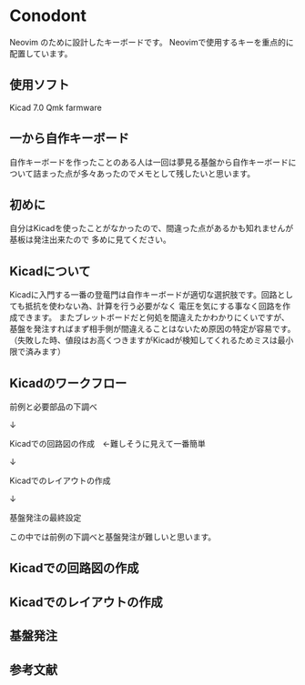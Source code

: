 # Conodont
Neovim のために設計したキーボードです。
Neovimで使用するキーを重点的に配置しています。
## 使用ソフト
Kicad 7.0
Qmk farmware
## 一から自作キーボード
自作キーボードを作ったことのある人は一回は夢見る基盤から自作キーボードについて詰まった点が多々あったのでメモとして残したいと思います。
## 初めに
自分はKicadを使ったことがなかったので、間違った点があるかも知れませんが基板は発注出来たので
多めに見てください。
## Kicadについて
Kicadに入門する一番の登竜門は自作キーボードが適切な選択肢です。回路としても抵抗を使わない為、計算を行う必要がなく
電圧を気にする事なく回路を作成できます。
またブレットボードだと何処を間違えたかわかりにくいですが、基盤を発注すればまず相手側が間違えることはないため原因の特定が容易です。
（失敗した時、値段はお高くつきますがKicadが検知してくれるためミスは最小限で済みます）
## Kicadのワークフロー
前例と必要部品の下調べ

↓

Kicadでの回路図の作成　←難しそうに見えて一番簡単

↓

Kicadでのレイアウトの作成

↓

基盤発注の最終設定

この中では前例の下調べと基盤発注が難しいと思います。

## Kicadでの回路図の作成
## Kicadでのレイアウトの作成
## 基盤発注
## 参考文献













